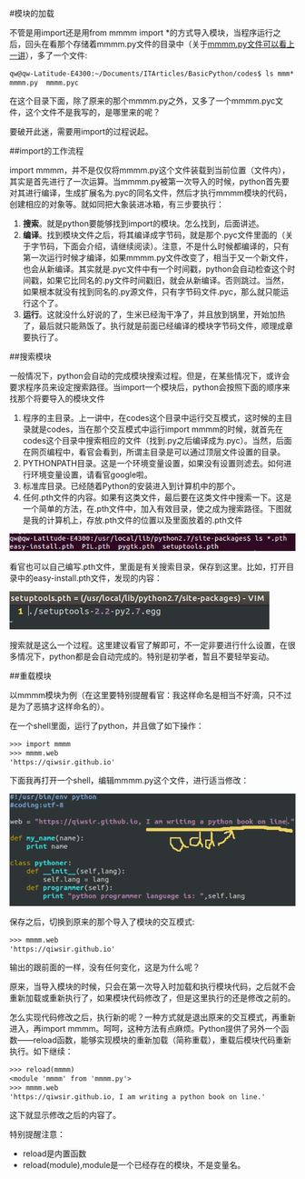 #模块的加载

不管是用import还是用from mmmm import *的方式导入模块，当程序运行之后，回头在看那个存储着mmmm.py文件的目录中（关于[mmmm.py文件可以看上一讲](./223.md)），多了一个文件:

    qw@qw-Latitude-E4300:~/Documents/ITArticles/BasicPython/codes$ ls mmm*
    mmmm.py  mmmm.pyc

在这个目录下面，除了原来的那个mmmm.py之外，又多了一个mmmm.pyc文件，这个文件不是我写的，是哪里来的呢？

要破开此迷，需要用import的过程说起。

##import的工作流程

import mmmm，并不是仅仅将mmmm.py这个文件装载到当前位置（文件内），其实是首先进行了一次运算。当mmmm.py被第一次导入的时候，python首先要对其进行编译，生成扩展名为.pyc的同名文件，然后才执行mmmm模块的代码，创建相应的对象等。就如同把大象装进冰箱，有三步要执行：

1. **搜索**。就是python要能够找到import的模块。怎么找到，后面讲述。
2. **编译**。找到模块文件之后，将其编译成字节码，就是那个.pyc文件里面的（关于字节码，下面会介绍，请继续阅读）。注意，不是什么时候都编译的，只有第一次运行时候才编译，如果mmmm.py文件改变了，相当于又一个新文件，也会从新编译。其实就是.pyc文件中有一个时间戳，python会自动检查这个时间戳，如果它比同名的.py文件时间戳旧，就会从新编译。否则跳过。当然，如果根本就没有找到同名的.py源文件，只有字节码文件.pyc，那么就只能运行这个了。
3. **运行**。这就没什么好说的了，生米已经淘干净了，并且放到锅里，开始加热了，最后就只能熟饭了。执行就是前面已经编译的模块字节码文件，顺理成章要执行了。

##搜索模块

一般情况下，python会自动的完成模块搜索过程。但是，在某些情况下，或许会要求程序员来设定搜索路径。当import一个模块后，python会按照下面的顺序来找那个将要导入的模块文件

1. 程序的主目录。上一讲中，在codes这个目录中运行交互模式，这时候的主目录就是codes，当在那个交互模式中运行import mmmm的时候，就首先在codes这个目录中搜索相应的文件（找到.py之后编译成为.pyc）。当然，后面在网页编程中，看官会看到，所谓主目录是可以通过顶层文件设置的目录。
2. PYTHONPATH目录。这是一个环境变量设置，如果没有设置则滤去。如何进行环境变量设置，请看官google啦。
3. 标准库目录。已经随着Python的安装进入到计算机中的那个。
4. 任何.pth文件的内容。如果有这类文件，最后要在这类文件中搜索一下。这是一个简单的方法，在.pth文件中，加入有效目录，使之成为搜索路径。下图就是我的计算机上，存放.pth文件的位置以及里面放着的.pth文件

![](../Pictures/22401.png)

看官也可以自己编写.pth文件，里面是有关搜索目录，保存到这里。比如，打开目录中的easy-install.pth文件，发现的内容：

![](../Pictures/22402.png)

搜索就是这么一个过程。这里建议看官了解即可，不一定非要进行什么设置，在很多情况下，python都是会自动完成的。特别是初学者，暂且不要轻举妄动。

##重载模块

以mmmm模块为例（在这里要特别提醒看官：我这样命名是相当不好滴，只不过是为了恶搞才这样命名的）。

在一个shell里面，运行了python，并且做了如下操作：

    >>> import mmmm
    >>> mmmm.web
    'https://qiwsir.github.io'

下面我再打开一个shell，编辑mmmm.py这个文件，进行适当修改：

![](../Pictures/22403.png)

保存之后，切换到原来的那个导入了模块的交互模式:

    >>> mmmm.web
    'https://qiwsir.github.io'
    
输出的跟前面的一样，没有任何变化，这是为什么呢？

原来，当导入模块的时候，只会在第一次导入时加载和执行模块代码，之后就不会重新加载或重新执行了，如果模块代码修改了，但是这里执行的还是修改之前的。

怎么实现代码修改之后，执行新的呢？一种方式就是退出原来的交互模式，再重新进入，再import mmmm。呵呵，这种方法有点麻烦。Python提供了另外一个函数——reload函数，能够实现模块的重新加载（简称重载），重载后模块代码重新执行。如下继续：

    >>> reload(mmmm)
    <module 'mmmm' from 'mmmm.py'>
    >>> mmmm.web
    'https://qiwsir.github.io, I am writing a python book on line.'

这下就显示修改之后的内容了。

特别提醒注意：

- reload是内置函数
- reload(module),module是一个已经存在的模块，不是变量名。
